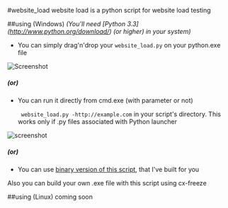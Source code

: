 #website_load
website load is a python script for website load testing

##using (Windows)
*(You'll need [Python 3.3] (http://www.python.org/download/) (or higher) in your system)*

* You can simply drag'n'drop your `website_load.py` on your python.exe file

![Screenshot](http://i.imgur.com/OqVGN90.png)

##### (or)

* You can run it directly from cmd.exe (with parameter or not)

  ` website_load.py -http://example.com`
in your script's directory. This works only if .py files associated with Python launcher

![screenshot](http://i.imgur.com/BEPavfm.png)

##### (or)
* You can use [binary version of this script](https://www.dropbox.com/s/mkzrrkv5hb3k8kx/website_load.zip), that I've built for you 

Also you can build your own .exe file with this script using cx-freeze

##using (Linux)
coming soon
